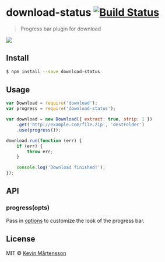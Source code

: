 # download-status [![Build Status](https://travis-ci.org/kevva/download-status.svg?branch=master)](https://travis-ci.org/kevva/download-status)

> Progress bar plugin for download

![](https://cloud.githubusercontent.com/assets/709159/3942877/5c8112b0-257c-11e4-9f4a-0fa2a0187b04.png)

## Install

```bash
$ npm install --save download-status
```

## Usage

```js
var Download = require('download');
var progress = require('download-status');

var download = new Download({ extract: true, strip: 1 })
    .get('http://example.com/file.zip', 'destFolder')
    .use(progress());

download.run(function (err) {
    if (err) {
        throw err;
    }

    console.log('Download finished!');
});
```

## API

### progress(opts)

Pass in [options](https://github.com/visionmedia/node-progress#options) to customize 
the look of the progress bar.

## License

MIT © [Kevin Mårtensson](http://kevinmartensson.com)
